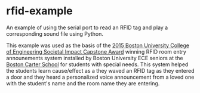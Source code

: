 rfid-example
============
An example of using the serial port to read an RFID tag and play a corresponding sound file using Python.

This example was used as the basis of the [2015 Boston University College of Engineering Societal Impact Capstone Award](http://www.bu.edu/ece/tag/2015-societal-impact-capstone-award/) winning RFID room entry announements system installed by Boston University ECE seniors at the [Boston Carter School](http://www.williamecarterschool.org/) for students with special needs. 
This system helped the students learn cause/effect as a they waved an RFID tag as they entered a door and they heard a personalized voice announcement from a loved one with the student's name and the room name they are entering.
